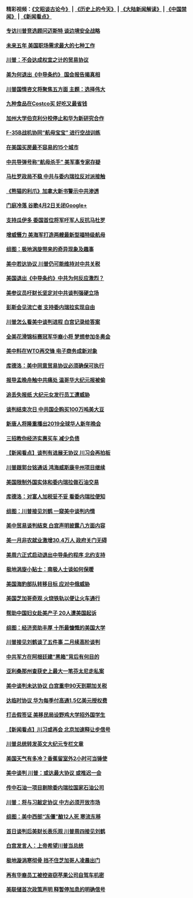 #### 精彩视频：[《文昭谈古论今》](http://45.32.25.56/wenzhao) | [《历史上的今天》](http://45.32.25.56/today-in-history) | [《大陆新闻解读》](http://45.32.25.56/ntdtv-comedy) | [《中国禁闻》](http://45.32.25.56/ntdtv-news) | [《新闻看点》](http://45.32.25.56/news-insight) 

 #### [专访川普竞选顾问迈斯特 谈边境安全战略](../pages/nsc412/n11022555.md?t=02040331) 

#### [未来五年 美国职场需求最大的七种工作](../pages/nsc412/n11017088.md?t=02040331) 

#### [川普：不会达成权宜之计的贸易协议](../pages/nsc412/n11022486.md?t=02040331) 

#### [美为何退出《中导条约》 国会报告揭真相](../pages/nsc412/n11022256.md?t=02040331) 

#### [川普国情咨文将聚焦五方面 主题：选择伟大](../pages/nsc412/n11021501.md?t=02040331) 

#### [九种食品在Costco买 好吃又最省钱](../pages/nsc412/n11013272.md?t=02040331) 

#### [加州大学伯克利分校停止和华为新研究合作](../pages/nsc412/n11021086.md?t=02040331) 

#### [F-35B战机协同“航母宝宝” 进行空战训练](../pages/nsc412/n11020866.md?t=02040331) 

#### [在美国买房最不容易的15个城市](../pages/nsc412/n11019708.md?t=02040331) 

#### [中共导弹号称“航母杀手” 美军事专家存疑](../pages/nsc412/n11021488.md?t=02040331) 

#### [马杜罗政局不稳 中共与委内瑞拉反对派接触](../pages/nsc412/n11020719.md?t=02040331) 

#### [《熊猫的利爪》加拿大新书警示中共渗透](../pages/nsc412/n11020739.md?t=02040331) 

#### [门庭冷落 谷歌4月2日关闭Google+](../pages/nsc412/n11020806.md?t=02040331) 

#### [支持瓜伊多 委国首位将军吁军人反抗马杜罗](../pages/nsc412/n11020776.md?t=02040331) 

#### [增威慑力 美海军打造两艘最新型福特级航母](../pages/nsc412/n11020744.md?t=02040331) 

#### [组图：极地涡旋带来的奇异现象及趣事](../pages/nsc412/n11020731.md?t=02040331) 

#### [美中若达协议 川普仍可能维持对中共关税](../pages/nsc412/n11020625.md?t=02040331) 

#### [美国退出《中导条约》中共为何反应激烈？](../pages/nsc412/n11020569.md?t=02040331) 

#### [美参议员吁财长坚定对中共谈判强硬立场](../pages/nsc412/n11020440.md?t=02040331) 

#### [彭斯会见流亡者 支持委内瑞拉实现自由](../pages/nsc412/n11020031.md?t=02040331) 

#### [川普怎么看美中谈判进程 白宫记录给答案](../pages/nsc412/n11019682.md?t=02040331) 

#### [全美花滑锦标赛冠军华裔小将  梦想参加冬奥会](../pages/nsc412/n11019761.md?t=02040331) 

#### [美中料在WTO再交锋 电子商务成新对象](../pages/nsc412/n11018959.md?t=02040331) 

#### [库德洛：美中同意贸易协议必须确保可执行](../pages/nsc412/n11019036.md?t=02040331) 

#### [报导孟晚舟触中共痛处 温哥华大纪元报被偷](../pages/nsc412/n11019232.md?t=02040331) 

#### [追丢失报纸 大纪元女发行员工遭威胁](../pages/nsc412/n11019384.md?t=02040331) 

#### [谈判结束次日 中共国企购买100万吨美大豆](../pages/nsc412/n11019167.md?t=02040331) 

#### [新唐人将隆重播出2019全球华人新年晚会](../pages/nsc412/n11016043.md?t=02040331) 

#### [三招教你经济实惠买车 减少负债](../pages/nsc412/n11018732.md?t=02040331) 

#### [【新闻看点】谈判有进展无协议 川习会再拍板](../pages/nsc412/n11018718.md?t=02040331) 

#### [川普跟郭台铭通话 鸿海威斯康辛州项目继续](../pages/nsc412/n11018841.md?t=02040331) 

#### [美国限制外国实体和委内瑞拉做石油交易](../pages/nsc412/n11018353.md?t=02040331) 

#### [库德洛：对富人加税妥不妥 看委内瑞拉便知](../pages/nsc412/n11018735.md?t=02040331) 

#### [组图：川普接见刘鹤 一窥美中谈判内情](../pages/nsc412/n11018301.md?t=02040331) 

#### [美中贸易谈判结束 白宫声明披露八方面内容](../pages/nsc412/n11018681.md?t=02040331) 

#### [美一月非农就业激增30.4万人 政府关门无碍](../pages/nsc412/n11018450.md?t=02040331) 

#### [美周六正式启动退出中导条约程序 北约支持](../pages/nsc412/n11018405.md?t=02040331) 

#### [极地涡旋小贴士：南极人士谈如何保暖](../pages/nsc412/n11017984.md?t=02040331) 

#### [美国海豹部队转移目标 应对中俄威胁](../pages/nsc412/n11017801.md?t=02040331) 

#### [美国芝加哥奇观 火烧铁轨以便让火车通行](../pages/nsc412/n11017196.md?t=02040331) 

#### [帮助中国妇女赴美产子 20人遭美国起诉](../pages/nsc412/n11017068.md?t=02040331) 

#### [组图：经济资助丰厚 十所最慷慨的美国大学](../pages/nsc412/n11016519.md?t=02040331) 

#### [川普接见刘鹤谈了五件事 二月续高阶谈判](../pages/nsc412/n11016767.md?t=02040331) 

#### [中共军方在阿根廷建“黑箱”背后有何目的](../pages/nsc412/n11016689.md?t=02040331) 

#### [亚利桑那州查获史上最大一笔芬太尼走私案](../pages/nsc412/n11016442.md?t=02040331) 

#### [美中谈判未达协议 白宫重申90天到期加关税](../pages/nsc412/n11016604.md?t=02040331) 

#### [达临时协议 华为每季付高通1.5亿美元授权费](../pages/nsc412/n11016503.md?t=02040331) 

#### [打击假签证 美移民局设野鸡大学招外国学生](../pages/nsc412/n11016378.md?t=02040331) 

#### [【新闻看点】川习或再会 北京加速释让步信号](../pages/nsc412/n11016108.md?t=02040331) 

#### [川普总统转发英文大纪元专栏文章](../pages/nsc412/n11016258.md?t=02040331) 

#### [美国天气有多冷？香蕉留室外2小时可当锤使](../pages/nsc412/n11016264.md?t=02040331) 

#### [美中谈判 川普：或达最大协议 或推迟一会](../pages/nsc412/n11016270.md?t=02040331) 

#### [传中石油一项目剔除委内瑞拉国家石油公司](../pages/nsc412/n11015982.md?t=02040331) 

#### [川普：将与习敲定协议 中方必须开放市场](../pages/nsc412/n11015814.md?t=02040331) 

#### [组图：美中西部“冻僵”酿12人死 寒流东移](../pages/nsc412/n11015675.md?t=02040331) 

#### [首日谈判后美财长表乐观 川普周四接见刘鹤](../pages/nsc412/n11015436.md?t=02040331) 

#### [白宫发言人：上帝希望川普当总统](../pages/nsc412/n11015016.md?t=02040331) 

#### [极地漩涡寒彻骨 挡不住芝加哥人凌晨出门](../pages/nsc412/n11014521.md?t=02040331) 

#### [再有华裔员工被控盗窃苹果公司自驾车机密](../pages/nsc412/n11014629.md?t=02040331) 

#### [美联储首次政策声明 释暂停加息的明确信号](../pages/nsc412/n11013829.md?t=02040331) 

